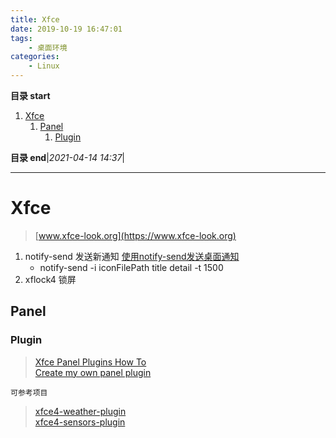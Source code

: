 ```yaml
---
title: Xfce
date: 2019-10-19 16:47:01
tags: 
    - 桌面环境
categories:
    - Linux
---
```


**目录 start**

1. [Xfce](#xfce)
    1. [Panel](#panel)
        1. [Plugin](#plugin)

**目录 end**|_2021-04-14 14:37_|
****************************************
# Xfce 
> [www.xfce-look.org](https://www.xfce-look.org)  

1. notify-send 发送新通知 [使用notify-send发送桌面通知](https://blog.csdn.net/lujun9972/article/details/53292620)
    - notify-send -i iconFilePath title detail -t 1500
1. xflock4 锁屏


## Panel 

### Plugin
> [Xfce Panel Plugins How To](https://wiki.xfce.org/dev/howto/panel_plugins)  
> [Create my own panel plugin](https://askubuntu.com/questions/633952/create-my-own-panel-plugin-xubuntu)  

`可参考项目`
> [xfce4-weather-plugin](https://gitlab.xfce.org/panel-plugins/xfce4-weather-plugin)  
> [xfce4-sensors-plugin](https://launchpad.net/ubuntu/+source/xfce4-sensors-plugin)  
